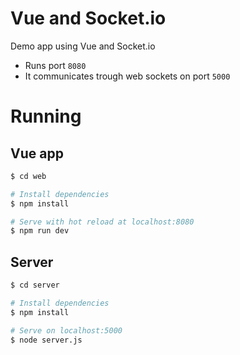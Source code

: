 # Vue and Socket.io

Demo app using Vue and Socket.io

- Runs port `8080`
- It communicates trough web sockets on port `5000`

# Running

## Vue app

```bash
$ cd web

# Install dependencies
$ npm install

# Serve with hot reload at localhost:8080
$ npm run dev
```

## Server

```bash
$ cd server

# Install dependencies
$ npm install

# Serve on localhost:5000
$ node server.js
```
